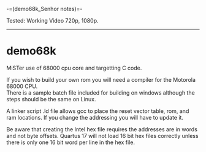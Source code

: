 -=(demo68k_Senhor notes)=-

Tested: Working Video 720p, 1080p.

___
# demo68k
MiSTer use of 68000 cpu core and targetting C code.  

If you wish to build your own rom you will need a compiler for the Motorola 68000 CPU.  
There is a sample batch file included for building on windows although the steps should be the same on Linux.

A linker script .ld file allows gcc to place the reset vector table, rom, and ram locations.  If you change the 
addressing you will have to update it.

Be aware that creating the Intel hex file requires the addresses are in words and not byte offsets.  Quartus 17 will not load
16 bit hex files correctly unless there is only one 16 bit word per line in the hex file.
